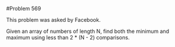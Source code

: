 #Problem 569

This problem was asked by Facebook.

Given an array of numbers of length N, find both the minimum and maximum using less than 2 * (N - 2) comparisons.



